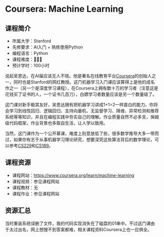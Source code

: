 # Coursera: Machine Learning
## 课程简介
- 所属大学：Stanford
- 先修要求：AI入门 + 熟练使用Python
- 编程语言：Python
- 课程难度：🌟🌟🌟
- 预计学时：100小时

说起吴恩达，在AI届应该无人不晓。他是著名在线教育平台[Coursera](https://www.coursera.org)的创始人之一，同时也是Stanford的网红教授。这门机器学习入门课应该算得上是他的成名作之一（另一个是深度学习课程），在Coursera上拥有数十万的学习者（注意这是花钱买了证书的人，一个证书几百刀），白嫖学习者数量应该是另一个数量级了。

这门课对新手极其友好，吴恩达拥有把机器学习讲成1+1=2一样直白的能力。你将会学习到线性回归、逻辑回归、支持向量机、无监督学习、降维、异常检测和推荐系统等等知识，并且在编程实践中夯实自己的理解。作业质量自然不必多言，保姆级代码框架，作业背景也多取自生活，让人学以致用。

当然，这门课作为一个公开慕课，难度上刻意放低了些，很多数学推导大多一带而过，如果你有志于从事机器学习理论研究，想要深究这些算法背后的数学理论，可以参考[CS229](./CS229.md)和[CS189](./CS189.md)。

## 课程资源
- 课程网站：https://www.coursera.org/learn/machine-learning
- 课程视频：参见课程网站
- 课程教材：无
- 课程作业：参见课程网站

## 资源汇总
当时重装系统误删了文件，我的代码实现消失在了磁盘的01串中。不过这门课由于太过出名，网上想搜不到答案都难，相关课程资料Coursera上也一应俱全。